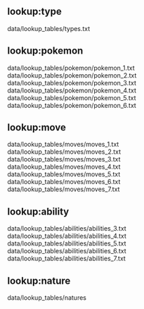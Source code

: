 <!-- Lookups --> 
## lookup:type
data/lookup_tables/types.txt

## lookup:pokemon
data/lookup_tables/pokemon/pokemon_1.txt
data/lookup_tables/pokemon/pokemon_2.txt
data/lookup_tables/pokemon/pokemon_3.txt
data/lookup_tables/pokemon/pokemon_4.txt
data/lookup_tables/pokemon/pokemon_5.txt
data/lookup_tables/pokemon/pokemon_6.txt

## lookup:move
data/lookup_tables/moves/moves_1.txt
data/lookup_tables/moves/moves_2.txt
data/lookup_tables/moves/moves_3.txt
data/lookup_tables/moves/moves_4.txt
data/lookup_tables/moves/moves_5.txt
data/lookup_tables/moves/moves_6.txt
data/lookup_tables/moves/moves_7.txt

## lookup:ability
data/lookup_tables/abilities/abilities_3.txt
data/lookup_tables/abilities/abilities_4.txt
data/lookup_tables/abilities/abilities_5.txt
data/lookup_tables/abilities/abilities_6.txt
data/lookup_tables/abilities/abilities_7.txt

## lookup:nature
data/lookup_tables/natures